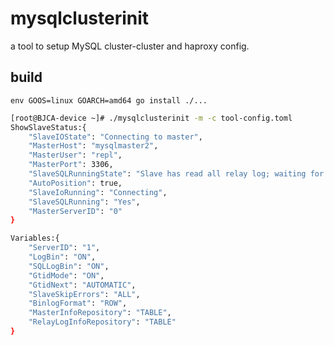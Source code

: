 # mysqlclusterinit

a tool to setup MySQL cluster-cluster and haproxy config.

## build

`env GOOS=linux GOARCH=amd64 go install ./...`

```bash
[root@BJCA-device ~]# ./mysqlclusterinit -m -c tool-config.toml
ShowSlaveStatus:{
	"SlaveIOState": "Connecting to master",
	"MasterHost": "mysqlmaster2",
	"MasterUser": "repl",
	"MasterPort": 3306,
	"SlaveSQLRunningState": "Slave has read all relay log; waiting for more updates",
	"AutoPosition": true,
	"SlaveIoRunning": "Connecting",
	"SlaveSQLRunning": "Yes",
	"MasterServerID": "0"
}

Variables:{
	"ServerID": "1",
	"LogBin": "ON",
	"SQLLogBin": "ON",
	"GtidMode": "ON",
	"GtidNext": "AUTOMATIC",
	"SlaveSkipErrors": "ALL",
	"BinlogFormat": "ROW",
	"MasterInfoRepository": "TABLE",
	"RelayLogInfoRepository": "TABLE"
}
```
